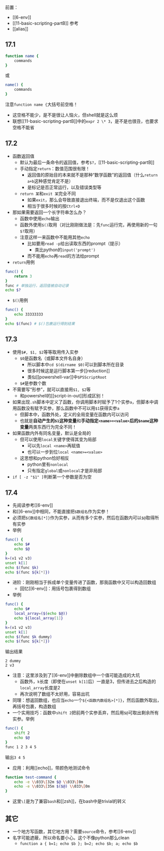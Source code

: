 前置：
- [[6-env]]
- [[11-basic-scripting-partB]]
参考
- [[alias]]
## 17.1
```sh
function name {
    commands
}
```
或
```sh
name() {
    commands
}
```
注意`function name {`大括号前空格！
- 这空格不能少，是不是很让人恼火，但shell就是这么烦
- 联想[[11-basic-scripting-partB]]中的`expr 2 \* 3`，是不是也很丑，也要求空格不能省
## 17.2
- 函数返回值
  - 默认为最后一条命令的返回值，参考`$?`，[[11-basic-scripting-partB]]
  - 手动指定`return`：数值范围很有限！
    - 返回值的原始目的本来就不是那种“数学函数”的返回值（什么`return a+b`这种感觉肯定不是）
    - 是标记是否正常运行，以及错误类型等
  - `return 某`和`exit 某`完全不同
    - 如果`exit`，那么会导致直接退出终端，而不是仅退出这个函数
    - 相当于很多时候的按`Ctrl+D`
- 那如果需要返回一个长字符串怎么办？
  - 函数中使用`echo`输出
  - 函数外使用`$()`取用（对比刚刚做法是：先`func`运行完，再使用新的一句`$?`取用）
  - 注意这样一来函数中不能用其他`echo`
    - 比如要用`read -p`给出读取东西的prompt（提示）
      - 类比python的`input('prompt')`
    - 而不能用`echo`再`read`的方法给prompt
- `return`用例

```sh
func() {
    return 3
}
func # 单独运行，返回值被自动记录
echo $?
```
- `$()`用例

```sh
func() {
    echo 33333333
}
echo $(func) # $()包裹运行得到结果
```
## 17.3
- 使用`$#, $1, $2`等等取用传入实参
  - `$0`是函数名（或脚本文件名自身）
    - 所以脚本中`cd $(dirname $0)`可以到脚本所在目录
    - 很多时候这是运行脚本第一步[[reduction]]
    - 类似[[powershell-var]]中`$PSScriptRoot`
  - `$#`是参数个数
- 不需要写“形参”，就可以直接用`$1, $2`等
  - 和powershell的[[script-in-out]]形成区别！
- 如果出现`.sh`脚本中定义了函数，你调用脚本时赋予了1个实参`a`，但脚本中调用函数没有赋予实参，那么函数中不可以用`$1`获得实参`a`
  - 但脚本中，函数外处，定义的全局变量在函数内可以访问
  - 也就是**自动产生的`$1`这种变量**和**手动指定`<name>=<value>`后的`$name`这种变量**两类东西行为完全不同！
- 如果函数内外有同名变量，默认是全局的
  - 但可以使用`local`关键字使得其变为局部
    - 可以先`local <name>`再赋值
    - 也可以一步到位`local <name>=<value>`
  - 这思想和python恰好相反
    - python里有`nonlocal`
    - 只有指定`global`或`nonlocal`才是非局部
- `if [ -z "$1" ]`判断第一个参数是否为空
## 17.4
- 先阅读参考[[6-env]]
- 和[[6-env]]中相同，不能直接把`$数组名`作为实参！
- 必须把`${数组名[*]}`作为实参，从而有多个实参，然后在函数内可以`$@`取得所有实参
- 举例

```sh
func() {
    echo $#
    echo $@
}
k=(v1 v2 v3)
unset k[1]
echo $(func $k)
echo $(func ${k[*]})
```
- 进阶：刚刚相当于拆成单个变量传进了函数，那我函数中又可以构造回数组
  - 回忆[[6-env]]：用括号包裹得到数组
- 举例

```sh
func() {
    echo $#
    local_array=($(echo $@))
    echo ${local_array[1]}
}
k=(v1 v2 v3)
unset k[1]
echo $(func $k dummy)
echo $(func ${k[*]})
```
输出结果
```text
2 dummy
2 v3
```
- 注意：这里涉及到了[[6-env]]中删除数组中一个值可能造成的大坑
  - 函数外，`k`长度（即使在`unset k[1]`后）一直是3，但传进去之后构造的`local_array`长度是2
  - 再次说明了数组不太好用，容易出坑
- 同理：想返回数组，也应当`echo`一个`${<函数内数组名>[*]}`，然后函数外取出，再括号包裹，构造数组
- 一个实用技巧：函数中`shift 2`把前两个实参丢弃，然后用`$@`可取出剩余所有实参。举例

```sh
func() {
    shift 2
    echo $@
}
func 1 2 3 4 5
```
输出`3 4 5`
- 应用：利用[[echo]]，带颜色地测试命令
```sh
function test-command {
    echo -e \\033\[32m $@ \\033\[0m
    echo -e \\033\[35m $($@) \\033\[0m 
}
```
- 这里`\[`是为了兼容`bash`和[[zsh]]，在bash中是trivial的转义
## 其它
- 一个地方写函数，其它地方用？需要`source`命令，参考[[6-env]]
- 名字可能遮蔽，所以命名要小心。这个不像python那么clean
  - `function a { b=1; echo $b }; b=2; echo $b; a; echo $b`